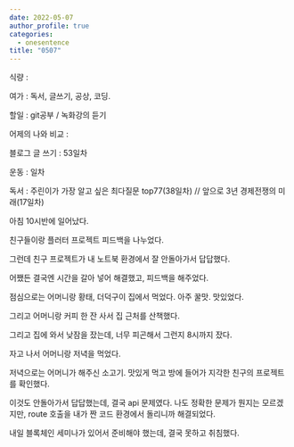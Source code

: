 ```yaml
---
date: 2022-05-07
author_profile: true
categories:
  - onesentence
title: "0507"
---
```


식량 : 

여가 : 독서, 글쓰기, 공상, 코딩.

할일 : git공부 / 녹화강의 듣기

어제의 나와 비교 : 


블로그 글 쓰기 : 53일차

운동 : 일차

독서 : 주린이가 가장 알고 싶은 최다질문 top77(38일차)  // 앞으로 3년 경제전쟁의 미래(17일차)


아침 10시반에 일어났다.

친구들이랑 플러터 프로젝트 피드백을 나누었다.

그런데 친구 프로젝트가 내 노트북 환경에서 잘 안돌아가서 답답했다.

어쨌든 결국엔 시간을 갈아 넣어 해결했고, 피드백을 해주었다.

점심으로는 어머니랑 황태, 더덕구이 집에서 먹었다. 아주 꿀맛. 맛있었다.

그리고 어머니랑 커피 한 잔 사서 집 근처를 산책했다.

그리고 집에 와서 낮잠을 잤는데, 너무 피곤해서 그런지 8시까지 잤다.

자고 나서 어머니랑 저녁을 먹었다.

저녁으로는 어머니가 해주신 소고기. 맛있게 먹고 방에 들어가 지각한 친구의 프로젝트를 확인했다.

이것도 안돌아가서 답답했는데, 결국 api 문제였다. 나도 정확한 문제가 뭔지는 모르겠지만, route 호출을 내가 짠 코드 환경에서 돌리니까 해결되었다.

내일 블록체인 세미나가 있어서 준비해야 했는데, 결국 못하고 취침했다.
